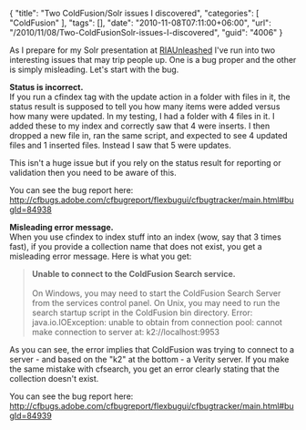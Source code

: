 {
	"title": "Two ColdFusion/Solr issues I discovered",
	"categories": [
		"ColdFusion"
	],
	"tags": [],
	"date": "2010-11-08T07:11:00+06:00",
	"url": "/2010/11/08/Two-ColdFusionSolr-issues-I-discovered",
	"guid": "4006"
}

As I prepare for my Solr presentation at <a href="http://riaunleashed.com/">RIAUnleashed</a> I've run into two interesting issues that may trip people up. One is a bug proper and the other is simply misleading. Let's start with the bug.

<b>Status is incorrect.</b><br/>
If you run a cfindex tag with the update action in a folder with files in it, the status result is supposed to tell you how many items were added versus how many were updated. In my testing, I had a folder with 4 files in it. I added these to my index and correctly saw that 4 were inserts. I then dropped a new file in, ran the same script, and expected to see 4 updated files and 1 inserted files. Instead I saw that 5 were updates.

This isn't a huge issue but if you rely on the status result for reporting or validation then you need to be aware of this.

You can see the bug report here: <a href="http://cfbugs.adobe.com/cfbugreport/flexbugui/cfbugtracker/main.html#bugId=84938">http://cfbugs.adobe.com/cfbugreport/flexbugui/cfbugtracker/main.html#bugId=84938</a>

<b>Misleading error message.</b><br/>
When you use cfindex to index stuff into an index (wow, say that 3 times fast), if you provide a collection name that does not exist, you get a misleading error message. Here is what you get:

<blockquote>
<b>Unable to connect to the ColdFusion Search service.</b><br/><br/>
On Windows, you may need to start the ColdFusion Search Server from the services control panel.
On Unix, you may need to run the search startup script in the ColdFusion bin directory.
Error: java.io.IOException: unable to obtain from connection pool: cannot make connection to server at: k2://localhost:9953
</blockquote>

As you can see, the error implies that ColdFusion was trying to connect to a server - and based on the "k2" at the bottom - a Verity server. If you make the same mistake with cfsearch, you get an error clearly stating that the collection doesn't exist. 

You can see the bug report here: <a href="http://cfbugs.adobe.com/cfbugreport/flexbugui/cfbugtracker/main.html#bugId=84939">http://cfbugs.adobe.com/cfbugreport/flexbugui/cfbugtracker/main.html#bugId=84939</a>